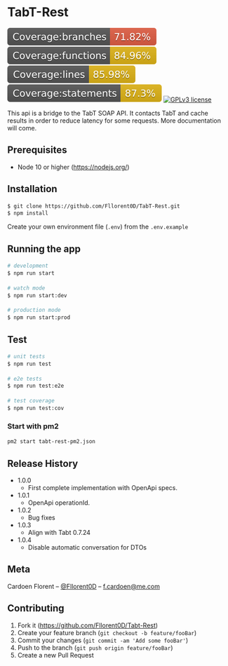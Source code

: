 # TabT-Rest 
![Coverage:branches](./.badges/badge-branches.svg)
![Coverage:functions](./.badges/badge-functions.svg)
![Coverage:lines](./.badges/badge-lines.svg)
![Coverage:statements](./.badges/badge-statements.svg)
[![GPLv3 license](https://img.shields.io/badge/License-GPLv3-blue.svg)](http://perso.crans.org/besson/LICENSE.html)

This api is a bridge to the TabT SOAP API. It contacts TabT and cache results in order to reduce latency for some requests. More documentation will come.

## Prerequisites

- Node 10 or higher (https://nodejs.org/)

## Installation

```bash
$ git clone https://github.com/Fllorent0D/TabT-Rest.git
$ npm install
```

Create your own environment file (`.env`) from the `.env.example`

## Running the app

```bash
# development
$ npm run start

# watch mode
$ npm run start:dev

# production mode
$ npm run start:prod
```

## Test

```bash
# unit tests
$ npm run test

# e2e tests
$ npm run test:e2e

# test coverage
$ npm run test:cov
```
### Start with pm2

```sh
pm2 start tabt-rest-pm2.json
```

## Release History

* 1.0.0
    * First complete implementation with OpenApi specs.
* 1.0.1
    * OpenApi operationId.
* 1.0.2
    * Bug fixes 
* 1.0.3
    * Align with Tabt 0.7.24
* 1.0.4
    * Disable automatic conversation for DTOs

## Meta

Cardoen Florent – [@Fllorent0D](https://twitter.com/fllorent0D) – f.cardoen@me.com

## Contributing

1. Fork it (<https://github.com/Fllorent0D/Tabt-Rest>)
2. Create your feature branch (`git checkout -b feature/fooBar`)
3. Commit your changes (`git commit -am 'Add some fooBar'`)
4. Push to the branch (`git push origin feature/fooBar`)
5. Create a new Pull Request

